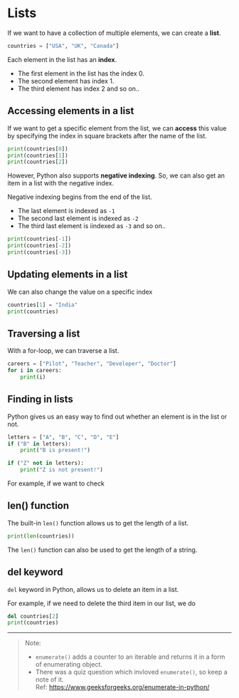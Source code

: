 # Lists

If we want to have a collection of multiple elements, we can create a **list**.

```python
countries = ["USA", "UK", "Canada"]
```

Each element in the list has an **index**.
* The first element in the list has the index 0.
* The second element has index 1.
* The third element has index 2 and so on..

## Accessing elements in a list
If we want to get a specific element from the list, we can **access** this value by specifying the index in square brackets after the name of the list.
```python
print(countries[0])
print(countries[1])
print(countries[2])
```
However, Python also supports **negative indexing**. So, we can also get an item in a list with the negative index.

Negative indexing begins from the end of the list.
* The last element is indexed as `-1`
* The second last element is indexed as `-2`
* The third last element is iindexed as `-3` and so on..
```python
print(countries[-1])
print(countries[-2])
print(countries[-3])
```
## Updating elements in a list
We can also change the value on a specific index
```python
countries[1] = "India"
print(countries)
```
## Traversing a list
With a for-loop, we can traverse a list. 
```python
careers = ["Pilot", "Teacher", "Developer", "Doctor"]
for i in careers:
    print(i)
```
## Finding in lists
Python gives us an easy way to find out whether an element is in the list or not.
```python
letters = ["A", "B", "C", "D", "E"]
if ("B" in letters):
    print("B is present!")

if ("Z" not in letters):
    print("Z is not present!")
```
For example, if we want to check 
## len() function
The built-in `len()` function allows us to get the length of a list.
```python
print(len(countries))
```
The `len()` function can also be used to get the length of a string.

## del keyword
`del` keyword in Python, allows us to delete an item in a list. 

For example, if we need to delete the third item in our list, we do
```python
del countries[2]
print(countries)
```
---
> Note:  
> * `enumerate()` adds a counter to an iterable and returns it in a form of enumerating object.
> * There was a quiz question which invloved `enumerate()`, so keep a note of it.  
Ref: 
> https://www.geeksforgeeks.org/enumerate-in-python/ 